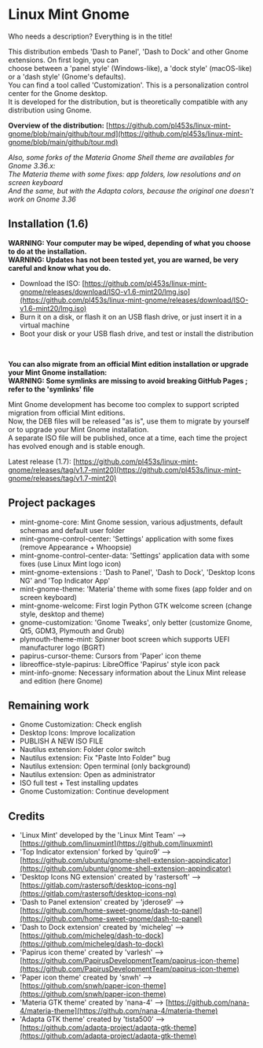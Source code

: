 # Linux Mint Gnome

Who needs a description? Everything is in the title!

This distribution embeds 'Dash to Panel', 'Dash to Dock' and other Gnome extensions. On first login, you can  
choose between a 'panel style' (Windows-like), a 'dock style' (macOS-like) or a 'dash style' (Gnome's defaults).  
You can find a tool called 'Customization'. This is a personalization control center for the Gnome desktop.  
It is developed for the distribution, but is theoretically compatible with any distribution using Gnome.

**Overview of the distribution:** [https://github.com/pl453s/linux-mint-gnome/blob/main/github/tour.md](https://github.com/pl453s/linux-mint-gnome/blob/main/github/tour.md)

*Also, some forks of the Materia Gnome Shell theme are availables for Gnome 3.36.x:*  
*The Materia theme with some fixes: app folders, low resolutions and on screen keyboard*  
*And the same, but with the Adapta colors, because the original one doesn't work on Gnome 3.36*

## Installation (1.6)

**WARNING: Your computer may be wiped, depending of what you choose to do at the installation.**  
**WARNING: Updates has not been tested yet, you are warned, be very careful and know what you do.**

- Download the ISO: [https://github.com/pl453s/linux-mint-gnome/releases/download/ISO-v1.6-mint20/lmg.iso](https://github.com/pl453s/linux-mint-gnome/releases/download/ISO-v1.6-mint20/lmg.iso)
- Burn it on a disk, or flash it on an USB flash drive, or just insert it in a virtual machine
- Boot your disk or your USB flash drive, and test or install the distribution

<br>

**You can also migrate from an official Mint edition installation or upgrade your Mint Gnome installation:**  
**WARNING: Some symlinks are missing to avoid breaking GitHub Pages ; refer to the 'symlinks' file**

Mint Gnome development has become too complex to support scripted migration from official Mint editions.  
Now, the DEB files will be released "as is", use them to migrate by yourself or to upgrade your Mint Gnome installation.  
A separate ISO file will be published, once at a time, each time the project has evolved enough and is stable enough.

Latest release (1.7): [https://github.com/pl453s/linux-mint-gnome/releases/tag/v1.7-mint20](https://github.com/pl453s/linux-mint-gnome/releases/tag/v1.7-mint20)

## Project packages

- mint-gnome-core: Mint Gnome session, various adjustments, default schemas and default user folder
- mint-gnome-control-center: 'Settings' application with some fixes (remove Appearance + Whoopsie)
- mint-gnome-control-center-data: 'Settings' application data with some fixes (use Linux Mint logo icon)
- mint-gnome-extensions : 'Dash to Panel', 'Dash to Dock', 'Desktop Icons NG' and 'Top Indicator App'
- mint-gnome-theme: 'Materia' theme with some fixes (app folder and on screen keyboard)
- mint-gnome-welcome: First login Python GTK welcome screen (change style, desktop and theme)
- gnome-customization: 'Gnome Tweaks', only better (customize Gnome, Qt5, GDM3, Plymouth and Grub)
- plymouth-theme-mint: Spinner boot screen which supports UEFI manufacturer logo (BGRT)
- papirus-cursor-theme: Cursors from 'Paper' icon theme
- libreoffice-style-papirus: LibreOffice 'Papirus' style icon pack
- mint-info-gnome: Necessary information about the Linux Mint release and edition (here Gnome)

## Remaining work

- Gnome Customization: Check english
- Desktop Icons: Improve localization
- PUBLISH A NEW ISO FILE
- Nautilus extension: Folder color switch
- Nautilus extension: Fix "Paste Into Folder" bug
- Nautilus extension: Open terminal (only background)
- Nautilus extension: Open as administrator
- ISO full test + Test installing updates
- Gnome Customization: Continue development

## Credits

- 'Linux Mint' developed by the 'Linux Mint Team' --> [https://github.com/linuxmint](https://github.com/linuxmint)
- 'Top Indicator extension' forked by 'quiro9' --> [https://github.com/ubuntu/gnome-shell-extension-appindicator](https://github.com/ubuntu/gnome-shell-extension-appindicator)
- 'Desktop Icons NG extension' created by 'rastersoft' --> [https://gitlab.com/rastersoft/desktop-icons-ng](https://gitlab.com/rastersoft/desktop-icons-ng)
- 'Dash to Panel extension' created by 'jderose9' --> [https://github.com/home-sweet-gnome/dash-to-panel](https://github.com/home-sweet-gnome/dash-to-panel)
- 'Dash to Dock extension' created by 'micheleg' --> [https://github.com/micheleg/dash-to-dock](https://github.com/micheleg/dash-to-dock)
- 'Papirus icon theme' created by 'varlesh' --> [https://github.com/PapirusDevelopmentTeam/papirus-icon-theme](https://github.com/PapirusDevelopmentTeam/papirus-icon-theme)
- 'Paper icon theme' created by 'snwh' --> [https://github.com/snwh/paper-icon-theme](https://github.com/snwh/paper-icon-theme)
- 'Materia GTK theme' created by 'nana-4' --> [https://github.com/nana-4/materia-theme](https://github.com/nana-4/materia-theme)
- 'Adapta GTK theme' created by 'tista500' --> [https://github.com/adapta-project/adapta-gtk-theme](https://github.com/adapta-project/adapta-gtk-theme)

